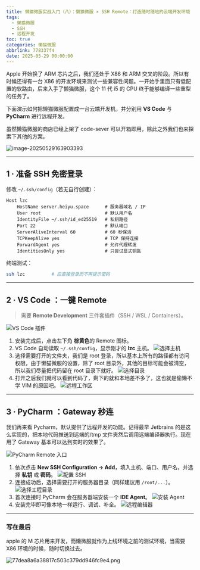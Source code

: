 ```yaml
---
title: 懒猫微服实战入门（八）：懒猫微服 × SSH Remote：打造随时随地的云端开发环境
tags:
  - 懒猫微服
  - SSH
  - 远程开发
toc: true
categories: 懒猫微服
abbrlink: 778337f4
date: 2025-05-29 00:00:00
---
```


Apple 开始换了 ARM 芯片之后，我们还处于 X86 和 ARM 交叉的阶段。所以有时候还得有一台 X86 的开发环境来测试一些兼容性问题。一开始手里面只有低配置的软路由，后来入手了懒猫微服，这个 11 代 i5 的 CPU 终于能够编译一些重型的任务了。

下面演示如何把懒猫微服配置成一台云端开发机，并分别用 **VS Code** 与 **PyCharm** 进行远程开发。

虽然懒猫微服的商店已经上架了 code-sever 可以开箱即用，除此之外我们也来探索下其他的方案。

![image-20250529163903393](https://raw.githubusercontent.com/cloudsmithy/picgo-imh/master/image-20250529163903393.png)

---

<!-- more -->

## 1 · 准备 SSH 免密登录

修改 `~/.ssh/config`（若无自行创建）：

```ssh-config
Host lzc
    HostName server.heiyu.space      # 服务器域名 / IP
    User root                        # 默认用户名
    IdentityFile ~/.ssh/id_ed25519   # 私钥路径
    Port 22                          # 默认端口
    ServerAliveInterval 60           # 60 秒保活
    TCPKeepAlive yes                 # TCP 保持连接
    ForwardAgent yes                 # 允许代理转发
    IdentitiesOnly yes               # 只尝试显式钥匙
```

终端测试：

```bash
ssh lzc          # 应直接登录而不再提示密码
```

---

## 2 · VS Code ：一键 Remote

> 需要 **Remote Development** 三件套插件（SSH / WSL / Containers）。

![VS Code 插件](https://raw.githubusercontent.com/cloudsmithy/picgo-imh/master/image-20250529161722643.png)

1. 安装完成后，点击左下角 **棕黄色**的 Remote 图标。
2. VS Code 自动读取 `~/.ssh/config`，显示刚才的 **lzc** 主机。
   ![选择主机](https://raw.githubusercontent.com/cloudsmithy/picgo-imh/master/image-20250529161700856.png)
3. 选择需要打开的文件夹，我们是 root 登录，所以基本上所有的路径都有访问权限，由于懒猫微服的设置，除了 root 目录外，其他的目标可能会被清空，所以我们尽量把代码留在 root 目录下就好。
   ![选择目录](https://raw.githubusercontent.com/cloudsmithy/picgo-imh/master/image-20250529162340274.png)
4. 打开之后我们就可以看到代码了，剩下的就和本地差不多了，这也就是偷懒不学 VIM 的原因吧。
   ![远程工作区](https://raw.githubusercontent.com/cloudsmithy/picgo-imh/master/image-20250529161829107.png)

---

## 3 · PyCharm ：Gateway 秒连

我们再来看 Pycharm，默认提供了远程开发的功能。记得最早 Jetbrains 的是这么实现的，把本地代码推送到远端的/tmp 文件夹然后调用远端编译器执行。现在用了 Gateway 基本可以达到实时的效果了。

![PyCharm Remote 入口](https://raw.githubusercontent.com/cloudsmithy/picgo-imh/master/image-20250529161730354.png)

1. 依次点击 **New SSH Configuration → Add**，填入主机、端口、用户名，并选择 **私钥** 或 **密码**。
   ![配置 SSH](https://raw.githubusercontent.com/cloudsmithy/picgo-imh/master/image-20250529161741726.png)
2. 连接成功后，选择需要打开的服务器目录（同样建议用 `/root/...`）。
   ![选择工程目录](https://raw.githubusercontent.com/cloudsmithy/picgo-imh/master/image-20250529161748708.png)
3. 首次连接时 PyCharm 会在服务器端安装一个 **IDE Agent**。
   ![安装 Agent](https://raw.githubusercontent.com/cloudsmithy/picgo-imh/master/image-20250529163010706.png)
4. 安装完毕即可像本地一样运行、调试、补全。
   ![远程编辑器](https://raw.githubusercontent.com/cloudsmithy/picgo-imh/master/image-20250529161803751.png)

---

### 写在最后

apple 的 M 芯片用来开发，而懒微服就作为上线环境之前的测试环境，当需要 X86 环境的时候，随时切换过去。

![77dea8a6a38817c503c379dd946fc9e4.png](https://lzc-playground-1301583638.cos.ap-chengdu.myqcloud.com/guidelines/459/31aa8fe0-4d90-4b1a-948f-c97288f47c64.png "77dea8a6a38817c503c379dd946fc9e4.png")
